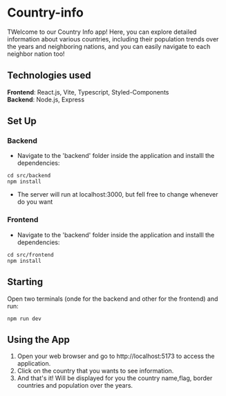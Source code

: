 # Country-info

TWelcome to our Country Info app! Here, you can explore detailed information about various countries, including their population trends over the years and neighboring nations, and you can easily navigate to each neighbor nation too!

## Technologies used

**Frontend**: React.js, Vite, Typescript, Styled-Components <br>
**Backend**: Node.js, Express

## Set Up

### Backend

- Navigate to the 'backend' folder inside the application and installl the dependencies:

```
cd src/backend
npm install

```

- The server will run at localhost:3000, but fell free to change whenever do you want

### Frontend

- Navigate to the 'backend' folder inside the application and installl the dependencies:

```
cd src/frontend
npm install

```

## Starting

Open two terminals (onde for the backend and other for the frontend) and run:

```
npm run dev

```

## Using the App

1. Open your web browser and go to http://localhost:5173 to access the application.
2. Click on the country that you wants to see information.
3. And that's it! Will be displayed for you the country name,flag, border countries and population over the years.
